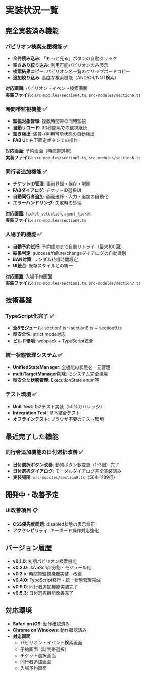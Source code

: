 # 実装状況一覧

## 完全実装済み機能

### パビリオン検索支援機能 ✅
- **全件読み込み**: 「もっと見る」ボタンの自動クリック
- **空きあり絞り込み**: 利用可能パビリオンのみ表示
- **検索結果コピー**: パビリオン名一覧のクリップボードコピー
- **追加絞り込み**: 高度な検索機能（AND/OR/NOT検索）

**対応画面**: パビリオン・イベント検索画面  
**実装ファイル**: `src-modules/section4.ts`, `src-modules/section6.ts`

### 時間帯監視機能 ✅
- **監視対象管理**: 複数時間帯の同時監視
- **自動リロード**: 30秒間隔での監視継続
- **空き検出**: 満員→利用可能状態の自動検出
- **FAB UI**: 右下固定ボタンでの操作

**対応画面**: 予約画面（時間帯選択）  
**実装ファイル**: `src-modules/section5.ts`, `src-modules/section6.ts`

### 同行者追加機能 ✅
- **チケットID管理**: 事前登録・保存・削除
- **FABダイアログ**: チケットID選択UI
- **自動同行者追加**: 画面遷移・入力・追加の自動化
- **エラーハンドリング**: 失敗時の処理

**対応画面**: `ticket_selection`, `agent_ticket`  
**実装ファイル**: `src-modules/section9.ts`

### 入場予約機能 ✅
- **自動予約試行**: 予約成功まで自動リトライ（最大100回）
- **結果判定**: success/failure/changeダイアログの自動識別
- **BAN対策**: ランダム待機時間設定
- **UI統合**: 既存スタイルとの統一

**対応画面**: 入場予約画面  
**実装ファイル**: `src-modules/section1.ts`, `src-modules/section7.ts`

## 技術基盤

### TypeScript化完了 ✅
- **全8モジュール**: section1.ts～section8.ts + section9.ts
- **型安全性**: strict mode対応
- **ビルド環境**: webpack + TypeScript統合

### 統一状態管理システム ✅
- **UnifiedStateManager**: 全機能の状態を一元管理
- **multiTargetManager削除**: 旧システム完全撤廃
- **型安全な状態管理**: ExecutionState enum等

### テスト環境 ✅
- **Unit Test**: 152テスト実装（50%カバレッジ）
- **Integration Test**: 基本結合テスト
- **オフラインテスト**: ブラウザ不要のテスト環境

## 最近完了した機能

### 同行者追加機能の日付選択改善 ✅
- **日付選択ボタン改善**: 動的ボタン数変更（1-3個）完了
- **日付選択ダイアログ**: モーダルダイアログ完全実装済み
- **実装場所**: `src-modules/section9.ts`（564-1189行）

## 開発中・改善予定

### UI改善項目 📋
- **CSS優先度問題**: disabled状態の表示修正
- **アクセシビリティ**: キーボード操作対応強化

## バージョン履歴

- **v0.1.0**: 初期パビリオン検索機能
- **v0.2.0**: JavaScript分割・モジュール化
- **v0.3.x**: 時間帯監視機能実装・改善
- **v0.4.0**: TypeScript移行・統一状態管理完成
- **v0.5.0**: 同行者追加機能実装完了
- **v0.5.3**: 日付選択機能改善完了

## 対応環境

- **Safari on iOS**: 動作確認済み
- **Chrome on Windows**: 動作確認済み
- **対応画面**: 
  - パビリオン・イベント検索画面
  - 予約画面（時間帯選択）
  - チケット選択画面
  - 同行者追加画面
  - 入場予約画面